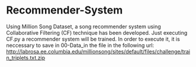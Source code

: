 # Recommender-System
Using Million Song Dataset, a song recommender system using Collaborative Filtering (CF) technique has been developed. 
Just executing CF.py a recommender system will be trained. In order to execute it, it is neccessary to save in 00-Data_in the file in the following url: http://labrosa.ee.columbia.edu/millionsong/sites/default/files/challenge/train_triplets.txt.zip
